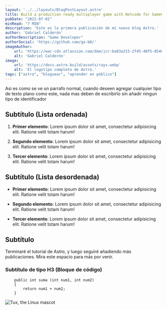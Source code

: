 ```yaml
---
layout: '../../layouts/BlogPostLayout.astro'
title: Build a production-ready multiplayer game with Netcode for GameObjects
pubDate: "2022-07-01"
minRead: "7 MIN"
description: 'Este es la primera publicación de mi nuevo blog Astro.'
author: 'Gabriel Calderón'
authorDescription: "Game Developer"
authorSocial: 'https://github.com/ga-b0/'
imageAuthor: 
    url: 'https://wac-cdn.atlassian.com/dam/jcr:ba03a215-2f45-40f5-8540-b2015223c918/Max-R_Headshot%20(1).jpg?cdnVersion=1881'
    alt: 'Gabriel Calderón'
image:
    url: 'https://docs.astro.build/assets/rays.webp'
    alt: 'El logotipo completo de Astro.'
tags: ["astro", "bloguear", "aprender en público"]
---
```


Asi es como se ve un parrafo normal, cuando deseen agregar cualquier tipo de texto plano como este, nada mas deben de escribirlo sin añadir ningun tipo de identificador

## Subtítulo (Lista ordenada)

1. **Primer elemento**: Lorem ipsum dolor sit amet, consectetur adipisicing elit. Ratione velit totam harum!

2. **Segundo elemento**: Lorem ipsum dolor sit amet, consectetur adipisicing elit. Ratione velit totam harum!

3. **Tercer elemento**: Lorem ipsum dolor sit amet, consectetur adipisicing elit. Ratione velit totam harum!

## Subtítulo (Lista desordenada)

- **Primer elemento**: Lorem ipsum dolor sit amet, consectetur adipisicing elit. Ratione velit totam harum!

- **Segundo elemento**: Lorem ipsum dolor sit amet, consectetur adipisicing elit. Ratione velit totam harum!

-  **Tercer elemento**: Lorem ipsum dolor sit amet, consectetur adipisicing elit. Ratione velit totam harum!

## Subtítulo

Terminaré el tutorial de Astro, y luego seguiré añadiendo más publicaciones. Mira este espacio para más por venir.


### Subtítulo de tipo H3 (Bloque de código)

```cs:
    public int suma (int num1, int num2)
    {
        return num1 + num2;
    }
```

![Tux, the Linux mascot](https://docs.astro.build/assets/rays.webp)